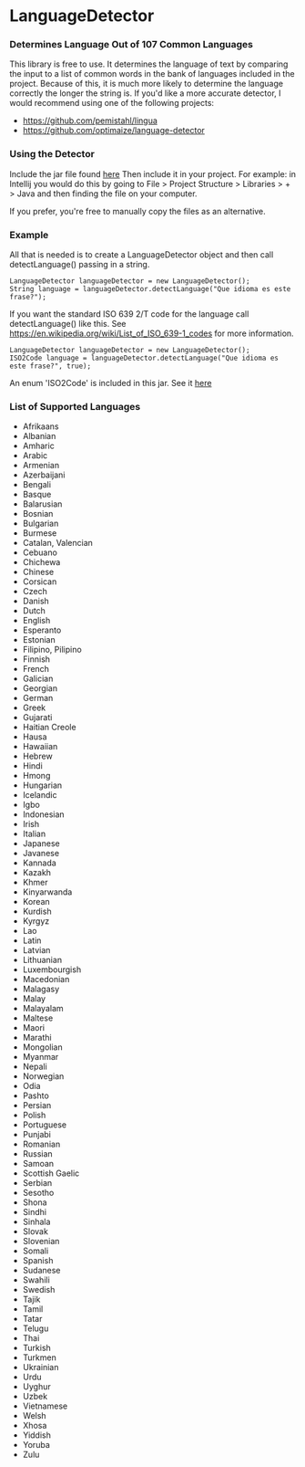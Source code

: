 # LanguageDetector

### Determines Language Out of 107 Common Languages


This library is free to use. 
It determines the language of text by 
comparing the input to a list of 
common words in the bank of languages
included in the project. Because of this,
it is much more likely to determine the
language correctly the longer the string
is. If you'd like a more accurate detector, I 
would recommend using one of the following 
projects:
- https://github.com/pemistahl/lingua
- https://github.com/optimaize/language-detector

### Using the Detector

Include the jar file found [here](https://github.com/wbf22/LanguageDetector/tree/master/out/artifacts/LanguageDetector_jar)
Then include it in your project. For example:
in Intellij you would do this by going to File > 
Project Structure > Libraries > + > Java and then finding
the file on your computer. 

If you prefer, you're free to manually copy the files
as an alternative. 


### Example

All that is needed is to create a LanguageDetector object
and then call detectLanguage() passing in a string. 

```
LanguageDetector languageDetector = new LanguageDetector();
String language = languageDetector.detectLanguage("Que idioma es este frase?");
```

If you want the standard ISO 639 2/T code for the language call detectLanguage() like
this. See https://en.wikipedia.org/wiki/List_of_ISO_639-1_codes
for more information.
```
LanguageDetector languageDetector = new LanguageDetector();
ISO2Code language = languageDetector.detectLanguage("Que idioma es este frase?", true);
```
An enum 'ISO2Code' is included in this jar. See it [here](https://github.com/wbf22/LanguageDetector/tree/master/src/main/java/Language/Detector)

### List of Supported Languages

- Afrikaans
- Albanian
- Amharic
- Arabic
- Armenian
- Azerbaijani
- Bengali
- Basque
- Balarusian
- Bosnian
- Bulgarian
- Burmese
- Catalan, Valencian
- Cebuano
- Chichewa
- Chinese
- Corsican
- Czech
- Danish
- Dutch
- English
- Esperanto
- Estonian
- Filipino, Pilipino
- Finnish
- French
- Galician
- Georgian
- German
- Greek
- Gujarati
- Haitian Creole
- Hausa
- Hawaiian
- Hebrew
- Hindi
- Hmong
- Hungarian
- Icelandic
- Igbo
- Indonesian
- Irish
- Italian
- Japanese
- Javanese
- Kannada
- Kazakh
- Khmer
- Kinyarwanda
- Korean
- Kurdish
- Kyrgyz
- Lao
- Latin
- Latvian
- Lithuanian
- Luxembourgish
- Macedonian
- Malagasy
- Malay
- Malayalam
- Maltese
- Maori
- Marathi
- Mongolian
- Myanmar
- Nepali
- Norwegian
- Odia
- Pashto
- Persian
- Polish
- Portuguese
- Punjabi
- Romanian
- Russian
- Samoan
- Scottish Gaelic
- Serbian
- Sesotho
- Shona
- Sindhi
- Sinhala
- Slovak
- Slovenian
- Somali
- Spanish
- Sudanese
- Swahili
- Swedish
- Tajik
- Tamil
- Tatar
- Telugu
- Thai
- Turkish
- Turkmen
- Ukrainian
- Urdu
- Uyghur
- Uzbek
- Vietnamese
- Welsh
- Xhosa
- Yiddish
- Yoruba
- Zulu







